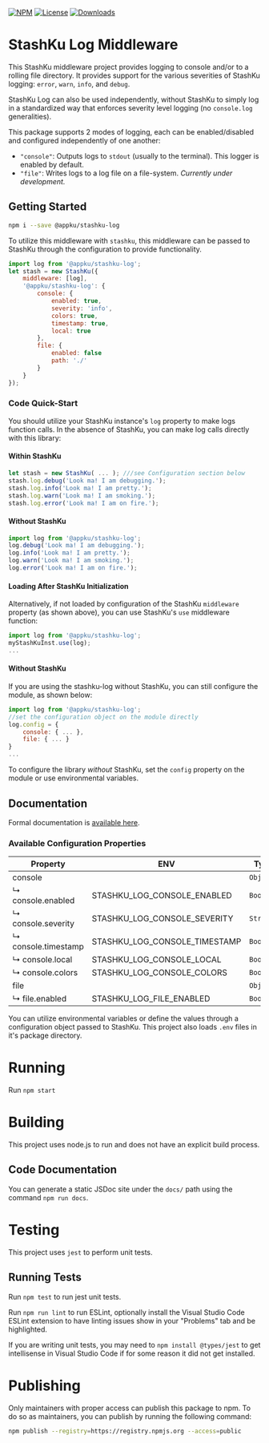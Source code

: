 
[![NPM](https://img.shields.io/npm/v/@appku/stashku-log)](https://npmjs.org/package/@appku/stashku-log)
[![License](https://img.shields.io/npm/l/@appku/stashku-log)](https://npmjs.org/package/@appku/stashku-log)
[![Downloads](https://img.shields.io/npm/dt/@appku/stashku-log)](https://npmjs.org/package/@appku/stashku-log)

# StashKu Log Middleware
This StashKu middleware project provides logging to console and/or to a rolling file directory. It provides support for
the various severities of StashKu logging: `error`, `warn`, `info`, and `debug`.

StashKu Log can also be used independently, without StashKu to simply log in a standardized way that enforces severity
level logging (no `console.log` generalities). 

This package supports 2 modes of logging, each can be enabled/disabled and configured independently of one another:
- `"console"`: Outputs logs to `stdout` (usually to the terminal). This logger is enabled by default.
- `"file"`: Writes logs to a log file on a file-system. *Currently under development.*

## Getting Started
```sh
npm i --save @appku/stashku-log
```

To utilize this middleware with `stashku`, this middleware can be passed to StashKu through the configuration to provide functionality. 

```js
import log from '@appku/stashku-log';
let stash = new StashKu({
    middleware: [log],
    '@appku/stashku-log': {
        console: {
            enabled: true,
            severity: 'info',
            colors: true,
            timestamp: true,
            local: true
        },
        file: {
            enabled: false
            path: './'
        }
    }
});
```

### Code Quick-Start
You should utilize your StashKu instance's `log` property to make logs function calls. In the absence of StashKu, you can make log calls directly with this library:

#### Within StashKu
```js
let stash = new StashKu( ... ); ///see Configuration section below
stash.log.debug('Look ma! I am debugging.');
stash.log.info('Look ma! I am pretty.');
stash.log.warn('Look ma! I am smoking.');
stash.log.error('Look ma! I am on fire.');
```

#### Without StashKu
```js
import log from '@appku/stashku-log';
log.debug('Look ma! I am debugging.');
log.info('Look ma! I am pretty.');
log.warn('Look ma! I am smoking.');
log.error('Look ma! I am on fire.');
```

#### Loading After StashKu Initialization
Alternatively, if not loaded by configuration of the StashKu `middleware` property (as shown above), you can use 
StashKu's `use` middleware function:
```js
import log from '@appku/stashku-log';
myStashKuInst.use(log);
...
```

#### Without StashKu
If you are using the stashku-log without StashKu, you can still configure the module, as shown below:
```js
import log from '@appku/stashku-log';
//set the configuration object on the module directly
log.config = { 
    console: { ... }, 
    file: { ... }
}
...
```

To configure the library *without* StashKu, set the `config` property on the module or use environmental variables.

## Documentation
Formal documentation is [available here](https://github.com/appku/stashku-log). 

### Available Configuration Properties
| Property | ENV | Type | Default |
|-|-|-|-|
| console |  | `Object` |  |
| ↳ console.enabled | STASHKU_LOG_CONSOLE_ENABLED | `Boolean` | `true` |
| ↳ console.severity | STASHKU_LOG_CONSOLE_SEVERITY | `String` | |
| ↳ console.timestamp | STASHKU_LOG_CONSOLE_TIMESTAMP | `Boolean` | `true` |
| ↳ console.local | STASHKU_LOG_CONSOLE_LOCAL | `Boolean` | `true` |
| ↳ console.colors | STASHKU_LOG_CONSOLE_COLORS | `Boolean` | `true` |
| file |  | `Object` |  |
| ↳ file.enabled | STASHKU_LOG_FILE_ENABLED | `Boolean` | `false` |

You can utilize environmental variables or define the values through a configuration object passed to StashKu. 
This project also loads `.env` files in it's package directory.

# Running
Run `npm start`

# Building
This project uses node.js to run and does not have an explicit build process.

## Code Documentation
You can generate a static JSDoc site under the `docs/` path using the command `npm run docs`.

# Testing
This project uses `jest` to perform unit tests.

## Running Tests
Run `npm test` to run jest unit tests.

Run `npm run lint` to run ESLint, optionally install the Visual Studio Code ESLint extension to have linting issues show in your "Problems" tab and be highlighted.

If you are writing unit tests, you may need to `npm install @types/jest` to get intellisense in Visual Studio Code if for some reason it did not get installed.

# Publishing
Only maintainers with proper access can publish this package to npm. To do so as maintainers, you can publish by running the following command:

```sh
npm publish --registry=https://registry.npmjs.org --access=public
```